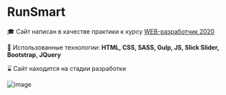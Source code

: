 # RunSmart

:mortar_board: Сайт написан в качестве практики к курсу [WEB-разработчик 2020](https://www.udemy.com/course/webdeveloper/)

:open_file_folder: Использованные технологии: **HTML, CSS, SASS, Gulp, JS, Slick Slider, Bootstrap, JQuery**

:hourglass: Сайт находится на стадии разработки

![image](fullscreen.png)
